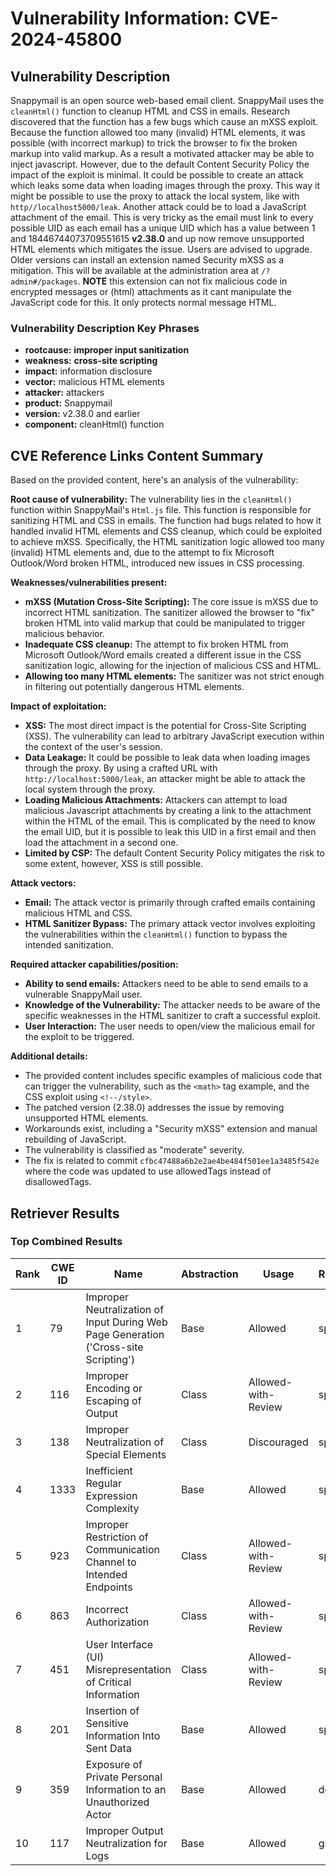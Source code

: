 # Vulnerability Information: CVE-2024-45800

## Vulnerability Description
Snappymail is an open source web-based email client. SnappyMail uses the `cleanHtml()` function to cleanup HTML and CSS in emails. Research discovered that the function has a few bugs which cause an mXSS exploit. Because the function allowed too many (invalid) HTML elements, it was possible (with incorrect markup) to trick the browser to fix the broken markup into valid markup. As a result a motivated attacker may be able to inject javascript. However, due to the default Content Security Policy the impact of the exploit is minimal. It could be possible to create an attack which leaks some data when loading images through the proxy. This way it might be possible to use the proxy to attack the local system, like with `http//localhost5000/leak`. Another attack could be to load a JavaScript attachment of the email. This is very tricky as the email must link to every possible UID as each email has a unique UID which has a value between 1 and 18446744073709551615 **v2.38.0** and up now remove unsupported HTML elements which mitigates the issue. Users are advised to upgrade. Older versions can install an extension named Security mXSS as a mitigation. This will be available at the administration area at `/?admin#/packages`. **NOTE** this extension can not fix malicious code in encrypted messages or (html) attachments as it cant manipulate the JavaScript code for this. It only protects normal message HTML.

### Vulnerability Description Key Phrases
- **rootcause:** **improper input sanitization**
- **weakness:** **cross-site scripting**
- **impact:** information disclosure
- **vector:** malicious HTML elements
- **attacker:** attackers
- **product:** Snappymail
- **version:** v2.38.0 and earlier
- **component:** cleanHtml() function

## CVE Reference Links Content Summary
Based on the provided content, here's an analysis of the vulnerability:

**Root cause of vulnerability:**
The vulnerability lies in the `cleanHtml()` function within SnappyMail's `Html.js` file. This function is responsible for sanitizing HTML and CSS in emails. The function had bugs related to how it handled invalid HTML elements and CSS cleanup, which could be exploited to achieve mXSS. Specifically, the HTML sanitization logic allowed too many (invalid) HTML elements and, due to the attempt to fix Microsoft Outlook/Word broken HTML, introduced new issues in CSS processing.

**Weaknesses/vulnerabilities present:**
- **mXSS (Mutation Cross-Site Scripting):** The core issue is mXSS due to incorrect HTML sanitization. The sanitizer allowed the browser to "fix" broken HTML into valid markup that could be manipulated to trigger malicious behavior.
- **Inadequate CSS cleanup:** The attempt to fix broken HTML from Microsoft Outlook/Word emails created a different issue in the CSS sanitization logic, allowing for the injection of malicious CSS and HTML.
- **Allowing too many HTML elements:** The sanitizer was not strict enough in filtering out potentially dangerous HTML elements.

**Impact of exploitation:**
- **XSS:** The most direct impact is the potential for Cross-Site Scripting (XSS).  The vulnerability can lead to arbitrary JavaScript execution within the context of the user's session.
- **Data Leakage:** It could be possible to leak data when loading images through the proxy. By using a crafted URL with `http://localhost:5000/leak`, an attacker might be able to attack the local system through the proxy.
- **Loading Malicious Attachments:** Attackers can attempt to load malicious Javascript attachments by creating a link to the attachment within the HTML of the email. This is complicated by the need to know the email UID, but it is possible to leak this UID in a first email and then load the attachment in a second one.
- **Limited by CSP:** The default Content Security Policy mitigates the risk to some extent, however, XSS is still possible.

**Attack vectors:**
- **Email:** The attack vector is primarily through crafted emails containing malicious HTML and CSS.
- **HTML Sanitizer Bypass:** The primary attack vector involves exploiting the vulnerabilities within the `cleanHtml()` function to bypass the intended sanitization.

**Required attacker capabilities/position:**
- **Ability to send emails:** Attackers need to be able to send emails to a vulnerable SnappyMail user.
- **Knowledge of the Vulnerability:** The attacker needs to be aware of the specific weaknesses in the HTML sanitizer to craft a successful exploit.
- **User Interaction:** The user needs to open/view the malicious email for the exploit to be triggered.

**Additional details:**
- The provided content includes specific examples of malicious code that can trigger the vulnerability, such as the `<math>` tag example, and the CSS exploit using `<!--/style>`.
- The patched version (2.38.0) addresses the issue by removing unsupported HTML elements.
- Workarounds exist, including a "Security mXSS" extension and manual rebuilding of JavaScript.
- The vulnerability is classified as "moderate" severity.
- The fix is related to commit `cfbc47488a6b2e2ae4be484f501ee1a3485f542e` where the code was updated to use allowedTags instead of disallowedTags.

## Retriever Results

### Top Combined Results

| Rank | CWE ID | Name | Abstraction | Usage  | Retrievers | Individual Scores |
|------|--------|------|-------------|-------|------------|-------------------|
| 1 | 79 | Improper Neutralization of Input During Web Page Generation ('Cross-site Scripting') | Base | Allowed | sparse | 1.382 |
| 2 | 116 | Improper Encoding or Escaping of Output | Class | Allowed-with-Review | sparse | 1.290 |
| 3 | 138 | Improper Neutralization of Special Elements | Class | Discouraged | sparse | 1.250 |
| 4 | 1333 | Inefficient Regular Expression Complexity | Base | Allowed | sparse | 1.250 |
| 5 | 923 | Improper Restriction of Communication Channel to Intended Endpoints | Class | Allowed-with-Review | sparse | 1.249 |
| 6 | 863 | Incorrect Authorization | Class | Allowed-with-Review | sparse | 1.231 |
| 7 | 451 | User Interface (UI) Misrepresentation of Critical Information | Class | Allowed-with-Review | sparse | 1.229 |
| 8 | 201 | Insertion of Sensitive Information Into Sent Data | Base | Allowed | sparse | 1.213 |
| 9 | 359 | Exposure of Private Personal Information to an Unauthorized Actor | Base | Allowed | dense | 0.529 |
| 10 | 117 | Improper Output Neutralization for Logs | Base | Allowed | graph | 0.003 |


